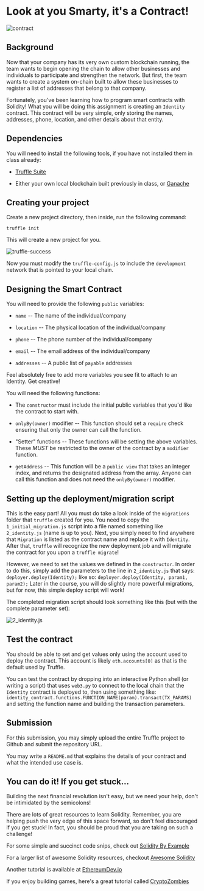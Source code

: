 # Look at you Smarty, it's a Contract!

![contract](https://image.shutterstock.com/z/stock-photo-two-hands-handshake-polygonal-low-poly-hud-illustration-smart-contract-agreement-blockchain-and-1161295627.jpg)

## Background

Now that your company has its very own custom blockchain running, the team wants to begin opening the chain to
allow other businesses and individuals to participate and strengthen the network. But first, the team wants to create a system on-chain
built to allow these businesses to register a list of addresses that belong to that company.

Fortunately, you've been learning how to program smart contracts with Solidity! What you will be doing this assignment
is creating an `Identity` contract. This contract will be very simple, only storing the names, addresses, phone, location,
and other details about that entity.

## Dependencies

You will need to install the following tools, if you have not installed them in class already:

- [Truffle Suite](https://www.trufflesuite.com/)

- Either your own local blockchain built previously in class, or [Ganache](https://www.trufflesuite.com/ganache)

## Creating your project

Create a new project directory, then inside, run the following command:

`truffle init`

This will create a new project for you.

![truffle-success](Images/truffle.png)

Now you must modify the `truffle-config.js` to include the `development` network that is pointed to your local chain.

## Designing the Smart Contract

You will need to provide the following `public` variables:

- `name` -- The name of the individual/company

- `location` -- The physical location of the individual/company

- `phone` -- The phone number of the individual/company

- `email` -- The email address of the individual/company

- `addresses` -- A public list of `payable` addresses

Feel absolutely free to add more variables you see fit to attach to an Identity. Get creative!

You will need the following functions:

- The `constructor` must include the initial public variables that you'd like the contract to start with.

- `onlyBy(owner)` modifier -- This function should set a `require` check ensuring that only the owner can call the function.

- "Setter" functions -- These functions will be setting the above variables. These *MUST* be restricted to the owner
  of the contract by a `modifier` function.

- `getAddress` -- This function will be a `public view` that takes an integer index, and returns the designated address
  from the array. Anyone can call this function and does not need the `onlyBy(owner)` modifier.

## Setting up the deployment/migration script

This is the easy part! All you must do take a look inside of the `migrations` folder that `truffle` created for you.
You need to copy the `1_initial_migration.js` script into a file named something like `2_identity.js` (name is up to you).
Next, you simply need to find anywhere that `Migration` is listed as the contract name and replace it with `Identity`.
After that, `truffle` will recognize the new deployment job and will migrate the contract for you upon a `truffle migrate`!

However, we need to set the values we defined in the `constructor`. In order to do this, simply add the parameters to
the line in `2_identity.js` that says: `deployer.deploy(Identity);` like so: `deployer.deploy(Identity, param1, param2);`
Later in the course, you will do slightly more powerful migrations, but for now, this simple deploy script will work!

The completed migration script should look something like this (but with the complete parameter set):

![2_identity.js](Images/2_identity.png)

## Test the contract

You should be able to set and get values only using the account used to deploy the contract.
This account is likely `eth.accounts[0]` as that is the default used by Truffle.

You can test the contract by dropping into an interactive Python shell (or writing a script) that uses `web3.py`
to connect to the local chain that the `Identity` contract is deployed to, then using something like:
`identity_contract.functions.FUNCTION_NAME(param).transact(TX_PARAMS)` and setting the function name and building the
transaction parameters.

## Submission

For this submission, you may simply upload the entire Truffle project to Github and submit the repository URL.

You may write a `README.md` that explains the details of your contract and what the intended use case is.

## You can do it! If you get stuck...

Building the next financial revolution isn't easy, but we need your help, don't be intimidated by the semicolons!

There are lots of great resources to learn Solidity. Remember, you are helping push the very edge of this space forward,
so don't feel discouraged if you get stuck! In fact, you should be proud that you are taking on such a challenge!

For some simple and succinct code snips, check out [Solidity By Example](https://github.com/raineorshine/solidity-by-example)

For a larger list of awesome Solidity resources, checkout [Awesome Solidity](https://github.com/bkrem/awesome-solidity)

Another tutorial is available at [EthereumDev.io](https://ethereumdev.io/)

If you enjoy building games, here's a great tutorial called [CryptoZombies](https://cryptozombies.io/)
